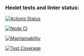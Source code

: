 ### Hexlet tests and linter status:
[![Actions Status](https://github.com/dkalabukhov/frontend-project-46/actions/workflows/hexlet-check.yml/badge.svg)](https://github.com/dkalabukhov/frontend-project-46/actions)

[![Node CI](https://github.com/dkalabukhov/frontend-project-46/workflows/Node%20CI/badge.svg)](https://github.com/dkalabukhov/frontend-project-46/actions)

[![Maintainability](https://api.codeclimate.com/v1/badges/4ae2b2a1fd2eda19d1c4/maintainability)](https://codeclimate.com/github/dkalabukhov/frontend-project-46/maintainability)

[![Test Coverage](https://api.codeclimate.com/v1/badges/4ae2b2a1fd2eda19d1c4/test_coverage)](https://codeclimate.com/github/dkalabukhov/frontend-project-46/test_coverage)